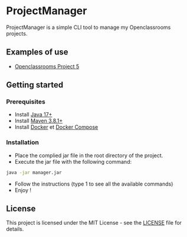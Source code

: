 # ProjectManager
ProjectManager is a simple CLI tool to manage my Openclassrooms projects.

## Examples of use

- <a href="https://github.com/NextSap/ProjectManager/tree/java.oc-5/README.md">Openclassrooms Project 5</a>

## Getting started

### Prerequisites
* Install <a target="_blank" href="https://www.oracle.com/java/technologies/javase/jdk17-archive-downloads.html">Java
  17+</a>
* Install <a target="_blank" href="https://maven.apache.org/download.cgi">Maven 3.8.1+</a>
* Install <a target="_blank" href="https://docs.docker.com/get-docker/">Docker</a>
  et <a target="_blank" href="https://docs.docker.com/compose/install/">Docker Compose</a>

### Installation

- Place the complied jar file in the root directory of the project.
- Execute the jar file with the following command:
```bash
java -jar manager.jar
```
- Follow the instructions (type 1 to see all the available commands)
- Enjoy !

## License
This project is licensed under the MIT License - see the [LICENSE](LICENSE) file for details.